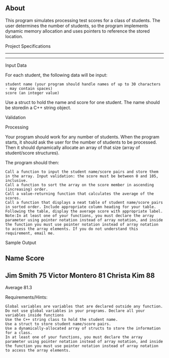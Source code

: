 About
----------------

This program simulates processing test scores for a class of students. The user determines
the number of students, so the program implements dynamic memory allocation and uses pointers
to reference the stored location.


Project Specifications
**********************
**********************

Input Data

For each student, the following data will be input:

    student name (your program should handle names of up to 30 characters - may contain spaces)
    score (an integer value)

Use a struct to hold the name and score for one student. The name should be storedin a C++ string object.

Validation

Processing

Your program should work for any number of students. When the program starts, it should ask the user for the number of students to be processed. Then it should dynamically allocate an array of that size (array of student/score structures).

The program should then:

    Call a function to input the student name/score pairs and store them in the array. Input validation: the score must be between 0 and 105, inclusive.
    Call a function to sort the array on the score member in ascending (increasing) order.
    Call a value-returning function that calculates the average of the scores.
    Call a function that displays a neat table of student name/score pairs in sorted order. Include appropriate column heading for your table. Following the table, display the average score with appropriate label.
    Note:In at least one of your functions, you must declare the array parameter using pointer notation instead of array notation, and inside the function you must use pointer notation instead of array notation to access the array elements. If you do not understand this requirement, email me. 

Sample Output

Name                  Score
---------------------------
Jim Smith                75
Victor Montero           81
Christa Kim              88
---------------------------
Average                  81.3

Requirements/Hints:

    Global variables are variables that are declared outside any function. Do not use global variables in your programs. Declare all your variables inside functions
    Use the C++ string class to hold the student name.
    Use a struct to store student name/score pairs.
    Use a dynamically-allocated array of structs to store the information for a class.
    In at least one of your functions, you must declare the array parameter using pointer notation instead of array notation, and inside the function you must use pointer notation instead of array notation to access the array elements. 